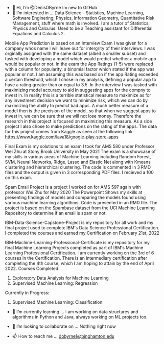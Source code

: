 - 👋 Hi, I’m @DenisOByrne Im new to GitHub
- 👀 I’m interested in ... Data Science - Statistics, Machine Learning, Software Enginering, Physics, Information Geometry, Quantitative Risk Management, stuff where math is involved. I am a tutor of Statistics, Physics and Calculus. Used to be a Teaching assistant for Differential Equations and Calculus 2.


Mobile App Prediction is based on an Interview Exam I was given for a company whos name I will leave out for intergrity of their interviews. I was orginally assigned with the same dataset (albeit a smaller subset) and tasked with developing a model which would predict whether a mobile app would be popular or not. In the exam the App Ratings (1-5) were replaced with a column for popularity, a binomial factor which stated if the app was popular or not. I am assuming this was based on if the app Rating exceeded a certain threshold, which I chose in my analysis, defining a popular app to have a rating greater than or equal to 3.5. In the interview I was tasked with maximizing model accuracy to aid in suggesting apps for the compny to invest in. In reality this is a terrible statistical measure to maximize as for any investment decision we want to minimize risk, which we can do by maximizing the ability to predict bad apps. A much better measure of a model then is the precision of the model, so that when we suggest apps to invest in, we can be sure that we will not lose money. Therefore the research in this project is focused on maximizing this measure. As a side project I also chose to make predictions on the rating of the apps.  The data for this project comes from Kaggle as seen at the following link: https://www.kaggle.com/lava18/google-play-store-apps


Final Exam is my solutions to an exam I took for AMS 580 under Professor Wei Zhu at Stony Brook University in May 2021
The exam is a showcase of my skills in various areas of Machine Learning including Random Forest, SVM, Neural Networks, Ridge, Lasso and Elastic Net along with Kmeans clustering and hierarchical clustering. The code is commented in 3 RMD files and the output is given in 3 corresponding PDF files.
I recieved a 100 on this exam.


Spam Email Project is a project I worked on for AMS 597 again with professor Wei Zhu for May 2020
The Powerpoint Shows my skills at presenting findings of models and comparing the models found using various machine learning algorithms.
Code is presented in an RMD file. The project is based on the Spambase dataset from the UCI Machine Learning Repository to determine if an email is spam or not.


IBM-Data-Science-Capstone-Project is my repository for all work and my final project used to complete IBM's Data Science Professional Certification. I completed the courses and earned my Certification on February 21st, 2022


IBM-Machine-Learning-Professional-Certificate is my repository for my final Machine Learning Projects completed as part of IBM's Machine Learning Professional Certification. I am currently working on the 3rd of 6 courses in the Certification. There is an intermediary certification after completing the 4th course, which I am hoping to attain by the end of April 2022.
Courses Completed:
1. Exploratory Data Analysis for Machine Learning
2. Supervised Machine Learning: Regression

Currently in Progress:
1. Supervised Machine Learning: Classification



- 🌱 I’m currently learning ...  I am working on data structures and algorithms in Python and Java, always working on ML projects too.



- 💞️ I’m looking to collaborate on ...  Nothing right now


- 📫 How to reach me ... dobyrne1@binghamton.edu

<!---
DenisOByrne/DenisOByrne is a ✨ special ✨ repository because its `README.md` (this file) appears on your GitHub profile.
You can click the Preview link to take a look at your changes.
--->
